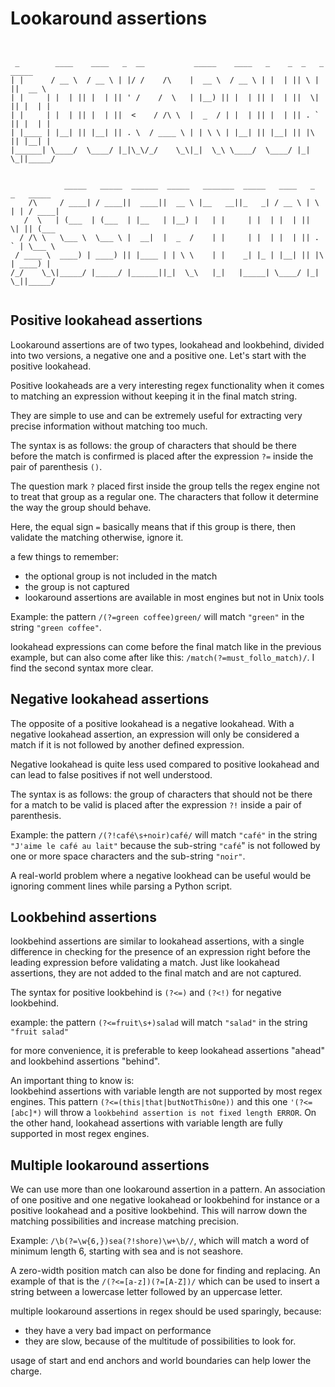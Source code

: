 # Lookaround assertions

```


 _        ____    ____   _  __           _____    ____   _    _  _   _  _____   
| |      / __ \  / __ \ | |/ /    /\    |  __ \  / __ \ | |  | || \ | ||  __ \  
| |     | |  | || |  | || ' /    /  \   | |__) || |  | || |  | ||  \| || |  | | 
| |     | |  | || |  | ||  <    / /\ \  |  _  / | |  | || |  | || . ` || |  | | 
| |____ | |__| || |__| || . \  / ____ \ | | \ \ | |__| || |__| || |\  || |__| | 
|______| \____/  \____/ |_|\_\/_/    \_\|_|  \_\ \____/  \____/ |_| \_||_____/  
                                                                                
                                                                                
            _____   _____  ______  _____   _______  _____   ____   _   _   _____ 
    /\     / ____| / ____||  ____||  __ \ |__   __||_   _| / __ \ | \ | | / ____|
   /  \   | (___  | (___  | |__   | |__) |   | |     | |  | |  | ||  \| || (___  
  / /\ \   \___ \  \___ \ |  __|  |  _  /    | |     | |  | |  | || . ` | \___ \ 
 / ____ \  ____) | ____) || |____ | | \ \    | |    _| |_ | |__| || |\  | ____) |
/_/    \_\|_____/ |_____/ |______||_|  \_\   |_|   |_____| \____/ |_| \_||_____/ 


```

## Positive lookahead assertions

Lookaround assertions are of two types, lookahead and lookbehind, divided into two versions, a negative one and a positive one.
Let's start with the positive lookahead.

Positive lookaheads are a very interesting regex functionality when it comes to matching an expression without keeping it in the final match string.

They are simple to use and can be extremely useful for extracting very precise information without matching too much.

The syntax is as follows: the group of characters that should be there before the match is confirmed is placed after the expression `?=` inside the pair of parenthesis `()`.

The question mark `?` placed first inside the group tells the regex engine not to treat that group as a regular one. The characters that follow it determine the way the group should behave.

Here, the equal sign `=` basically means that if this group is there, then validate the matching otherwise, ignore it.

a few things to remember:
- the optional group is not included in the match
- the group is not captured
- lookaround assertions are available in most engines but not in Unix tools

Example: the pattern `/(?=green coffee)green/` will match `"green"` in the string `"green coffee"`.

lookahead expressions can come before the final match like in the previous example, but can also come after like this: `/match(?=must_follo_match)/`.
I find the second syntax more clear.


## Negative lookahead assertions

The opposite of a positive lookahead is a negative lookahead. With a negative lookahead assertion, an expression will only be considered a match if it is not followed by another defined expression.

Negative lookahead is quite less used compared to positive lookahead and can lead to false positives if not well understood.

The syntax is as follows: the group of characters that should not be there for a match to be valid is placed after the expression `?!` inside a pair of parenthesis.

Example: the pattern `/(?!café\s+noir)café/` will match `"café"` in the string `"J'aime le café au lait"` because the sub-string `"café`" is not followed by one or more space characters and the sub-string `"noir"`.

A real-world problem where a negative lookhead can be useful would be ignoring comment lines while parsing a Python script.

## Lookbehind assertions

lookbehind assertions are similar to lookahead assertions, with a single difference in checking for the presence of an expression right before the leading expression before validating a match.
Just like lookahead assertions, they are not added to the final match and are not captured.

The syntax for positive lookbehind is `(?<=)` and `(?<!)` for negative lookbehind.

example: the pattern `(?<=fruit\s+)salad` will match `"salad"` in the string `"fruit salad"`

for more convenience, it is preferable to keep lookahead assertions "ahead" and lookbehind assertions "behind".

An important thing to know is:\
lookbehind assertions with variable length are not supported by most regex engines. This pattern `(?<=(this|that|butNotThisOne))` and this one `'(?<=[abc]*)` will throw a `lookbehind assertion is not fixed length ERROR`.
On the other hand, lookahead assertions with variable length are fully supported in most regex engines.

## Multiple lookaround assertions

We can use more than one lookaround assertion in a pattern. An association of one positive and one negative lookahead or lookbehind for instance or a positive lookahead and a positive lookbehind. This will narrow down the matching possibilities and increase matching precision.

Example: `/\b(?=\w{6,})sea(?!shore)\w+\b//`, which will match a word of minimum length 6, starting with sea and is not seashore.

A zero-width position match can also be done for finding and replacing. An example of that is the `/(?<=[a-z])(?=[A-Z])/` which can be used to insert a string between a lowercase letter followed by an uppercase letter.

multiple lookaround assertions in regex should be used sparingly, because:
- they have a very bad impact on performance
- they are slow, because of the multitude of possibilities to look for.

usage of start and end anchors and world boundaries can help lower the charge.

